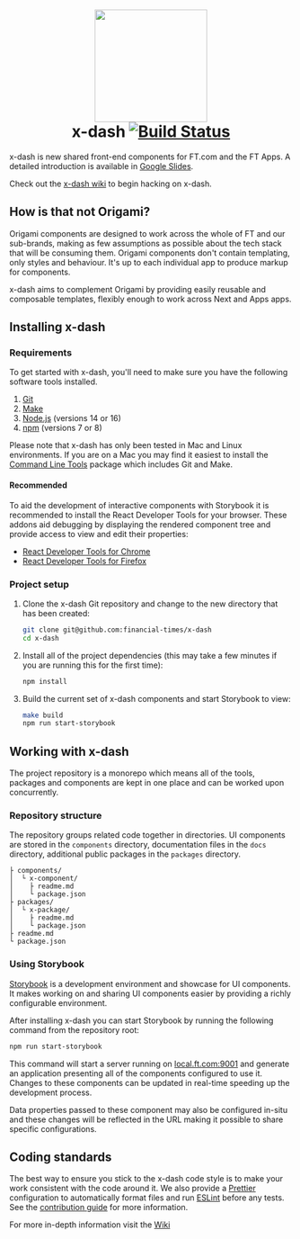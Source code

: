 <h1 align="center">
	<img src="https://user-images.githubusercontent.com/271645/38416861-1e6c6202-398e-11e8-907c-8c199a03988a.png" width="200" alt=""><br>
	x-dash
	<a href="https://circleci.com/gh/Financial-Times/x-dash/tree/main">
		<img alt="Build Status" src="https://circleci.com/gh/Financial-Times/x-dash/tree/main.svg?style=svg">
	</a>
</h1>

x-dash is new shared front-end components for FT.com and the FT Apps. A detailed introduction is available in [Google Slides].

Check out the [x-dash wiki] to begin hacking on x-dash.

[Google Slides]: https://docs.google.com/presentation/d/1Z8mGsv4JU2TafNPIHw2RcejoNp7AN_v4LfCCGC7qrgw/edit?usp=sharing
[x-dash wiki]: https://github.com/Financial-Times/x-dash/wiki/What-is-x-dash

## How is that not Origami?

Origami components are designed to work across the whole of FT and our sub-brands, making as few assumptions as possible about the tech stack that will be consuming them. Origami components don't contain templating, only styles and behaviour. It's up to each individual app to produce markup for components.

x-dash aims to complement Origami by providing easily reusable and composable templates, flexibly enough to work across Next and Apps apps.

## Installing x-dash

### Requirements

To get started with x-dash, you'll need to make sure you have the following software tools installed.

1. [Git](https://git-scm.com/)
2. [Make](https://www.gnu.org/software/make/)
3. [Node.js](https://nodejs.org/en/) (versions 14 or 16)
4. [npm](http://npmjs.com/) (versions 7 or 8)

Please note that x-dash has only been tested in Mac and Linux environments. If you are on a Mac you may find it easiest to install the [Command Line Tools](https://developer.apple.com/download/more/) package which includes Git and Make.

#### Recommended

To aid the development of interactive components with Storybook it is recommended to install the React Developer Tools for your browser. These addons aid debugging by displaying the rendered component tree and provide access to view and edit their properties:

- [React Developer Tools for Chrome](https://chrome.google.com/webstore/detail/react-developer-tools/fmkadmapgofadopljbjfkapdkoienihi)
- [React Developer Tools for Firefox](https://addons.mozilla.org/en-GB/firefox/addon/react-devtools/)


### Project setup

1. Clone the x-dash Git repository and change to the new directory that has been created:

    ```bash
    git clone git@github.com:financial-times/x-dash
    cd x-dash
    ```

2. Install all of the project dependencies (this may take a few minutes if you are running this for the first time):

    ```bash
    npm install
    ```

3. Build the current set of x-dash components and start Storybook to view:

    ```bash
    make build
    npm run start-storybook
    ```

## Working with x-dash

The project repository is a monorepo which means all of the tools, packages and components are kept in one place and can be worked upon concurrently.


### Repository structure

The repository groups related code together in directories. UI components are stored in the `components` directory, documentation files in the `docs` directory, additional public packages in the `packages` directory.

```
├ components/
│  └ x-component/
│    ├ readme.md
│    └ package.json
├ packages/
│  └ x-package/
│    ├ readme.md
│    └ package.json
├ readme.md
└ package.json
```

### Using Storybook

[Storybook] is a development environment and showcase for UI components. It makes working on and sharing UI components easier by providing a richly configurable environment.

After installing x-dash you can start Storybook by running the following command from the repository root:

```sh
npm run start-storybook
```

This command will start a server running on [local.ft.com:9001] and generate an application presenting all of the components configured to use it. Changes to these components can be updated in real-time speeding up the development process.

Data properties passed to these component may also be configured in-situ and these changes will be reflected in the URL making it possible to share specific configurations.

[Storybook]: https://storybook.js.org/
[local.ft.com:9001]: http://local.ft.com:9001/


## Coding standards

The best way to ensure you stick to the x-dash code style is to make your work consistent with the code around it. We also provide a [Prettier] configuration to automatically format files and run [ESLint] before any tests. See the [contribution guide] for more information.

[Prettier]: https://prettier.io/
[ESLint]: https://eslint.org/
[contribution guide]: https://github.com/Financial-Times/x-dash/blob/HEAD/contribution.md

For more in-depth information visit the [Wiki](https://github.com/Financial-Times/x-dash/wiki)
